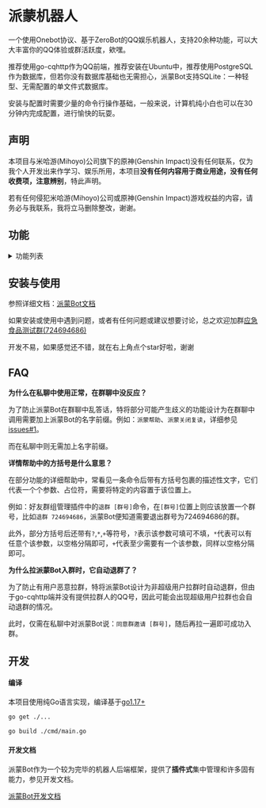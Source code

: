 # 派蒙机器人

一个使用Onebot协议、基于ZeroBot的QQ娱乐机器人，支持20余种功能，可以大大丰富你的QQ体验或群活跃度，欸嘿。

推荐使用go-cqhttp作为QQ前端，推荐安装在Ubuntu中，推荐使用PostgreSQL作为数据库，但若你没有数据库基础也无需担心，派蒙Bot支持SQLite：一种轻型、无需配置的单文件式数据库。

安装与配置时需要少量的命令行操作基础，一般来说，计算机纯小白也可以在30分钟内完成配置，进行愉快的玩耍。

## 声明

本项目与米哈游(Mihoyo)公司旗下的原神(Genshin Impact)没有任何联系，仅为我个人开发出来作学习、娱乐所用，本项目**没有任何内容用于商业用途，没有任何收费项，注意辨别**，特此声明。

若有任何侵犯米哈游(Mihoyo)公司或原神(Genshin Impact)游戏权益的内容，请务必与我联系，我将立马删除整改，谢谢。

## 功能

<details>
<summary>功能列表</summary>

行尾括号内为插件Key，对应着配置文件config-plugin.yaml中各个插件的根配置项key

### 基本功能
- [x] 权限管理与鉴权 (auth)
- [x] 功能开关与封(解)禁 (ban)
- [x] 加群\好友申请事件处理\推送 (event)
- [x] 帮助 (help)
- [x] 功能CD限流 (limiter)
- [x] 用户昵称系统 (nickname)
- [x] 签到与财富 (sc)

### 一般功能
- [x] 聊天\自定义问答 (chat)
- [x] 定期提醒 (note)
- [x] 联系管理员 (contact)
- [x] 复读 (echo)
- [x] 自检 (inspection)
- [x] 功能使用统计(可分人分日) (statistic)
- [x] 网易云评论 (netease)
- [x] 点歌 (music)
- [x] 随机\随机数 (random)

### 原神相关
- [x] 今日可肝素材查询 (genshin_resource)
- [x] 模拟原神抽卡 (genshin_draw)
- [x] 米游社管理 (genshin_cookie)
- [x] 米游社签到 (genshin_sign)
- [x] 原神便笺查询 (genshin_query)

### 实用工具
- [x] B站订阅、自动推送 (bilibili)
- [x] 任意语种翻译(甚至文言文) (translate)
- [x] 纯小写缩写翻译 (hhsh)
- [x] 搜梗 (geng)
- [x] 识图搜番 (whatanime)
- [x] 疫情查询 (COVID)
- [x] 混合表情 (emoji_mix)
- [x] 短链接还原 (short_url)
- [ ] ~~短链接生成~~(防止滥用，暂不提供)

### 群功能
- [x] 群管理:快捷禁言/踢人 (admin)
- [x] 撤回消息 (withdraw)
- [x] 设置入群欢迎 (welcome)
- [x] 关键词撤回 (keyword)

### 小游戏
- [x] 看图猜成语 (idioms)
- [ ] 谁是卧底
- [ ] 文字RPG

### 好康的
- [x] 涩图 (pixiv)
- [x] Pixiv排行榜 (pixiv_rank)
- [x] Pixiv搜索 (pixiv_query)
- [ ] coser

</details>

## 安装与使用

参照详细文档：[派蒙Bot文档](https://richeyjang.github.io/PaimengBot)

如果安装或使用中遇到问题，或者有任何问题或建议想要讨论，总之欢迎加群[应急食品测试群(724694686)](https://qm.qq.com/cgi-bin/qm/qr?k=2u70XSTgORNbVzAnnsSYD2GLrelRuQC6&jump_from=webapi)

开发不易，如果感觉还不错，就在右上角点个star好啦，谢谢

## FAQ

**为什么在私聊中使用正常，在群聊中没反应？**

为了防止派蒙Bot在群聊中乱答话，特将部分可能产生歧义的功能设计为在群聊中调用需要加上派蒙Bot的名字前缀。例如：`派蒙帮助`、`派蒙关闭复读`，详细参见[issues#1](https://github.com/RicheyJang/PaimengBot/issues/1)。

而在私聊中则无需加上名字前缀。

**详情帮助中的方括号是什么意思？**

在部分功能的详细帮助中，常看见一条命令后带有方括号包裹的描述性文字，它们代表一个个参数、占位符，需要将特定的内容置于该位置上。

例如：好友群组管理插件中的`退群 [群号]`命令，在`[群号]`位置上则应该放置一个群号，比如`退群 724694686`，派蒙Bot便知道需要退出群号为724694686的群。

此外，部分方括号后还带有`?`,`*`,`+`等符号，`?`表示该参数可填可不填，`*`代表可以有任意个该参数，以空格分隔即可，`+`代表至少需要有一个该参数，同样以空格分隔即可。

**为什么拉派蒙Bot入群时，它自动退群了？**

为了防止有用户恶意拉群，特将派蒙Bot设计为非超级用户拉群时自动退群，但由于go-cqhttp端并没有提供拉群人的QQ号，因此可能会出现超级用户拉群也会自动退群的情况。

此时，仅需在私聊中对派蒙Bot说：`同意群邀请 [群号]`，随后再拉一遍即可成功入群。

## 开发

#### 编译

本项目使用纯Go语言实现，编译基于[go1.17+](https://golang.google.cn/dl/)

```bash
go get ./...

go build ./cmd/main.go
```

#### 开发文档

派蒙Bot作为一个较为完毕的机器人后端框架，提供了**插件式**集中管理和许多固有能力，参见开发文档。

[派蒙Bot开发文档](https://richeyjang.github.io/PaimengBot/develop/)